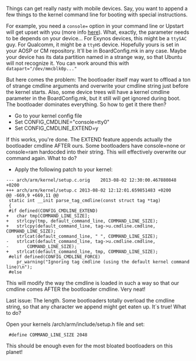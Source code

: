 Things can get really nasty with mobile devices. Say, you want to append a few things to the kernel command line for booting with special instructions.

For example, you need a `console=` option in your command line or Upstart will get upset with you (more info [here](https://wiki.ubuntu.com/Touch/ContainerArchitecture)). What, exactly, the parameter needs to be depends on your device... For Exynos devices, this might be a `ttySAC` guy. For Qualcomm, it might be a `ttyHS` device. Hopefully yours is set in your AOSP or CM repository. It'll be in BoardConfig.mk in any case. Maybe your device has its data partition named in a strange way, so that Ubuntu will not recognize it. You can work around this with `datapart="/dev/mmcblk0p..."`
    
But here comes the problem: The bootloader itself may want to offload a ton of strange cmdline arguments and overwrite your cmdline string just before the kernel starts. Also, some device trees will have a kernel cmdline parameter in the BoardConfig.mk, but it still will get ignored during boot. The bootloader dominates everything. So how to get it there then?

- Go to your kernel config file
- Set CONFIG_CMDLINE="console=tty0"
- Set CONFIG_CMDLINE_EXTEND=y

If this works, you're done. The EXTEND feature appends actually the bootloader cmdline AFTER ours. Some bootloaders have console=none or console=ram hardocded into their string. This will effectively overwrite our command again. What to do?

- Apply the following patch to your kernel:

```
--- arch/arm/kernel/setup.c.orig	2013-08-02 12:30:00.467880848 +0200
+++ arch/arm/kernel/setup.c	2013-08-02 12:12:01.659851483 +0200
@@ -669,9 +669,11 @@
 static int __init parse_tag_cmdline(const struct tag *tag)
 {
 #if defined(CONFIG_CMDLINE_EXTEND)
+	char tmp[COMMAND_LINE_SIZE];
+	strlcpy(tmp, default_command_line, COMMAND_LINE_SIZE);
+ 	strlcpy(default_command_line, tag->u.cmdline.cmdline, COMMAND_LINE_SIZE);
 	strlcat(default_command_line, " ", COMMAND_LINE_SIZE);
-	strlcat(default_command_line, tag->u.cmdline.cmdline,
-		COMMAND_LINE_SIZE);
+	strlcat(default_command_line, tmp, COMMAND_LINE_SIZE);
 #elif defined(CONFIG_CMDLINE_FORCE)
 	pr_warning("Ignoring tag cmdline (using the default kernel command line)\n");
 #else
```
 
This will modify the way the cmdline is loaded in such a way so that our cmdline comes AFTER the bootloader cmdline. Very neat!
 
Last issue: The length. Some bootloaders totally overload the cmdline string, so that any character we append might get eaten up. It´s true! What to do?

Open your kernels /arch/arm/include/setup.h file and set:
     
     #define COMMAND_LINE_SIZE 2048
 
This should be enough even for the most bloated bootloaders on this planet!
